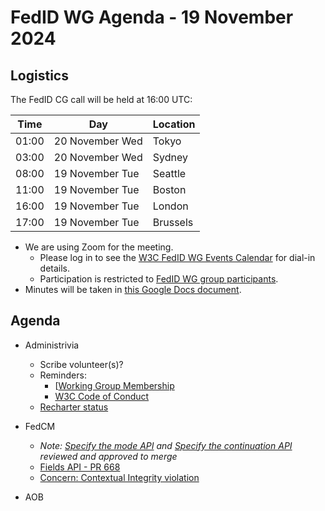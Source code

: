 # FedID WG Agenda - 19 November 2024

## Logistics

The FedID CG call will be held at 16:00 UTC:

| Time         | Day    | Location      |
| ------------ | ------ | ------------- |
| 01:00 | 20 November Wed | Tokyo         |
| 03:00 | 20 November Wed | Sydney        |
| 08:00 | 19 November Tue | Seattle       |
| 11:00 | 19 November Tue | Boston        |
| 16:00 | 19 November Tue | London        |
| 17:00 | 19 November Tue | Brussels      |


* We are using Zoom for the meeting.
    * Please log in to see the [W3C FedID WG Events Calendar](https://www.w3.org/groups/wg/fedid/calendar/) for dial-in details. 
    * Participation is restricted to [FedID WG group participants](https://www.w3.org/groups/wg/fedid/participants/).
* Minutes will be taken in [this Google Docs document](https://docs.google.com/document/d/1sXG7AdDO61nMSyO9Z3eic5aCTyRfJmwmKGl4yrNrL0k/edit).


## Agenda

* Administrivia
  * Scribe volunteer(s)?
  * Reminders: 
     * [[Working Group Membership](https://www.w3.org/groups/wg/fedid/)
     * [W3C Code of Conduct](https://www.w3.org/policies/code-of-conduct/)
  * [Recharter status](https://www.w3.org/2024/07/wg-fedid-charter.html) 

* FedCM
   * _Note: [Specify the mode API](https://github.com/w3c-fedid/FedCM/pull/660) and [Specify the continuation API](https://github.com/w3c-fedid/FedCM/pull/662) reviewed and approved to merge_
   * [Fields API - PR 668](https://github.com/w3c-fedid/FedCM/pull/668)
   * [Concern: Contextual Integrity violation](https://github.com/fedidcg/LightweightFedCM/issues/50)

* AOB
 
